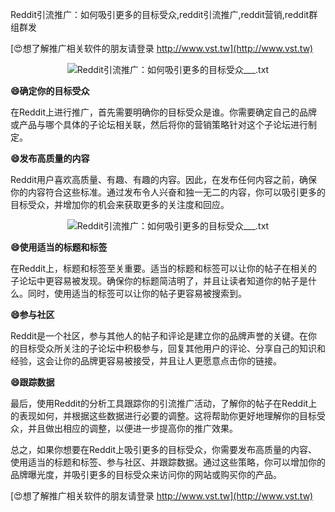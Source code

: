Reddit引流推广：如何吸引更多的目标受众,reddit引流推广,reddit营销,reddit群组群发

[😍想了解推广相关软件的朋友请登录 http://www.vst.tw](http://www.vst.tw)

 <center><img src="https://vst.tw/MP4/tuiguang/png/3.png" alt="Reddit引流推广：如何吸引更多的目标受众___.txt"></center>

**😄确定你的目标受众**

在Reddit上进行推广，首先需要明确你的目标受众是谁。你需要确定自己的品牌或产品与哪个具体的子论坛相关联，然后将你的营销策略针对这个子论坛进行制定。

**😄发布高质量的内容**

Reddit用户喜欢高质量、有趣、有趣的内容。因此，在发布任何内容之前，确保你的内容符合这些标准。通过发布令人兴奋和独一无二的内容，你可以吸引更多的目标受众，并增加你的机会来获取更多的关注度和回应。

 <center><img src="https://vst.tw/MP4/tuiguang/png/6.png" alt="Reddit引流推广：如何吸引更多的目标受众___.txt"></center>

**😄使用适当的标题和标签**

在Reddit上，标题和标签至关重要。适当的标题和标签可以让你的帖子在相关的子论坛中更容易被发现。确保你的标题简洁明了，并且让读者知道你的帖子是什么。同时，使用适当的标签可以让你的帖子更容易被搜索到。

**😄参与社区**

Reddit是一个社区，参与其他人的帖子和评论是建立你的品牌声誉的关键。在你的目标受众所关注的子论坛中积极参与，回复其他用户的评论、分享自己的知识和经验，这会让你的品牌更容易被接受，并且让人更愿意点击你的链接。

**😄跟踪数据**

最后，使用Reddit的分析工具跟踪你的引流推广活动，了解你的帖子在Reddit上的表现如何，并根据这些数据进行必要的调整。这将帮助你更好地理解你的目标受众，并且做出相应的调整，以便进一步提高你的推广效果。

总之，如果你想要在Reddit上吸引更多的目标受众，你需要发布高质量的内容、使用适当的标题和标签、参与社区、并跟踪数据。通过这些策略，你可以增加你的品牌曝光度，并吸引更多的目标受众来访问你的网站或购买你的产品。

[😍想了解推广相关软件的朋友请登录 http://www.vst.tw](http://www.vst.tw)



